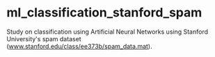 # ml_classification_stanford_spam
Study on classification using Artificial Neural Networks using Stanford University's spam dataset (www.stanford.edu/class/ee373b/spam_data.mat).
